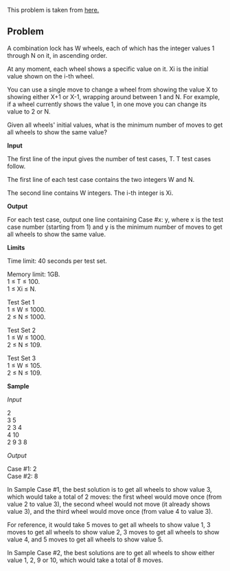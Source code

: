This problem is taken from [here.](https://codingcompetitions.withgoogle.com/kickstart/round/00000000001a0069/0000000000414a24)

## Problem

A combination lock has W wheels, each of which has the integer values 1 through N on it, in ascending order.

At any moment, each wheel shows a specific value on it. Xi is the initial value shown on the i-th wheel.

You can use a single move to change a wheel from showing the value X to showing either X+1 or X-1, wrapping around between 1 and N. For example, if a wheel currently shows the value 1, in one move you can change its value to 2 or N.

Given all wheels' initial values, what is the minimum number of moves to get all wheels to show the same value?

**Input**

The first line of the input gives the number of test cases, T. T test cases follow.

The first line of each test case contains the two integers W and N.

The second line contains W integers. The i-th integer is Xi.

**Output**

For each test case, output one line containing Case #x: y, where x is the test case number (starting from 1) and y is the minimum number of moves to get all wheels to show the same value.

**Limits**

Time limit: 40 seconds per test set.

Memory limit: 1GB.<br/>
1 ≤ T ≤ 100.<br/>
1 ≤ Xi ≤ N.

Test Set 1<br/>
1 ≤ W ≤ 1000.<br/>
2 ≤ N ≤ 1000.

Test Set 2<br/>
1 ≤ W ≤ 1000.<br/>
2 ≤ N ≤ 109.

Test Set 3<br/>
1 ≤ W ≤ 105.<br/>
2 ≤ N ≤ 109.

**Sample**

*Input*
 
2<br/>
3 5<br/>
2 3 4<br/>
4 10<br/>
2 9 3 8

*Output*

Case #1: 2<br/>
Case #2: 8
  
In Sample Case #1, the best solution is to get all wheels to show value 3, which would take a total of 2 moves: the first wheel would move once (from value 2 to value 3), the second wheel would not move (it already shows value 3), and the third wheel would move once (from value 4 to value 3).

For reference, it would take 5 moves to get all wheels to show value 1, 3 moves to get all wheels to show value 2, 3 moves to get all wheels to show value 4, and 5 moves to get all wheels to show value 5.

In Sample Case #2, the best solutions are to get all wheels to show either value 1, 2, 9 or 10, which would take a total of 8 moves.
